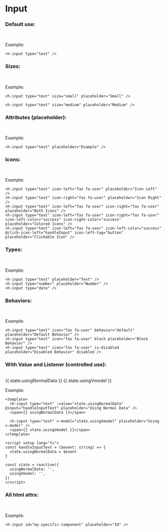 <script setup lang="ts">
import { reactive } from 'vue'
import { HInput } from '@components/atoms';

const state = reactive({
  usingNormalData: '',
  usingVmodel: '',
})

const handleInput = (value: string) => {
  console.log('Input value:', value);
};
const handleInputText = ($event: string) => {
  state.usingNormalData = $event
}
</script>

# Input

### Default use:

<br>

<h-input type="text" />

Example:
```vue
<h-input type="text" />
```

### Sizes:

<br>
<div style="display: flex; gap: 4px; flex-wrap: wrap;">
  <h-input type="text" size="small" placeholder="Small" />
  <h-input type="text" size="medium" placeholder="Medium" />
</div>

Example:

```vue
<h-input type="text" size="small" placeholder="Small" />

<h-input type="text" size="medium" placeholder="Medium" />
```


### Attributes (placeholder):

<br>

<h-input type="text" placeholder="Example" />

Example:

```vue
<h-input type="text" placeholder="Example" />
```

### Icons:

<br>

<div style="display: flex; gap: 4px; flex-wrap: wrap;">
  <h-input type="text" icon-left="fas fa-user" placeholder="Icon Left" />
  <h-input type="text" icon-right="fas fa-user" placeholder="Icon Right" />
  <h-input type="text" icon-left="fas fa-user" icon-right="fas fa-user" placeholder="Both Icons" />
  <h-input type="text" icon-left="fas fa-user" icon-right="fas fa-user" icon-left-color="success" icon-right-color="success" placeholder="Colored Icons" />
  <h-input type="text" icon-left="fas fa-user" icon-left-color="success" @click-icon-left="handleInput" icon-left-tag="button" placeholder="Clickable Icon" />
</div>

Example:


```vue
<h-input type="text" icon-left="fas fa-user" placeholder="Icon Left" />
<h-input type="text" icon-right="fas fa-user" placeholder="Icon Right" />
<h-input type="text" icon-left="fas fa-user" icon-right="fas fa-user" placeholder="Both Icons" />
<h-input type="text" icon-left="fas fa-user" icon-right="fas fa-user" icon-left-color="success" icon-right-color="success" placeholder="Colored Icons" />
<h-input type="text" icon-left="fas fa-user" icon-left-color="success" @click-icon-left="handleInput" icon-left-tag="button" placeholder="Clickable Icon" />
```


### Types:

<br>

<div style="display: flex; gap: 4px; flex-wrap: wrap;">
  <h-input type="text" placeholder="Text" />
  <h-input type="number" placeholder="Number" />
  <h-input type="date" />
</div>

Example:

```vue
<h-input type="text" placeholder="Text" />
<h-input type="number" placeholder="Number" />
<h-input type="date" />
```

### Behaviors:

<br>

<div style="display: flex; gap: 4px; flex-wrap: wrap;">
  <h-input type="text" icon="fas fa-user" behavior="default" placeholder="Default Behavior" />
  <h-input type="text" icon="fas fa-user" block placeholder="Block Behavior" />
  <h-input type="text" icon="fas fa-user" is-disabled placeholder="Disabled Behavior" disabled />
</div>

Example:

```vue
<h-input type="text" icon="fas fa-user" behavior="default" placeholder="Default Behavior" />
<h-input type="text" icon="fas fa-user" block placeholder="Block Behavior" />
<h-input type="text" icon="fas fa-user" is-disabled placeholder="Disabled Behavior" disabled />
```


### With Value and Listener (controlled use):

<br>

<div style="display: flex; gap: 4px; flex-wrap: wrap;">
  <h-input type="text" :value="state.usingNormalData" @input="handleInputText" placeholder="Using Normal Data" />
  <span>{{ state.usingNormalData }}</span>
  <h-input type="text" v-model="state.usingVmodel" placeholder="Using v-model" />
  <span>{{ state.usingVmodel }}</span>
</div>

Example:

```vue
<template>
  <h-input type="text" :value="state.usingNormalData" @input="handleInputText" placeholder="Using Normal Data" />
  <span>{{ usingNormalData }}</span>

  <h-input type="text" v-model="state.usingVmodel" placeholder="Using v-model" />
  <span>{{ state.usingVmodel }}</span>
</template>

<script setup lang="ts">
const handleInputText = ($event: string) => {
  state.usingNormalData = $event
}

const state = reactive({
  usingNormalData: '',
  usingVmodel: '',
})
</script>
```

### All html attrs:

<br>

<div style="display: flex; gap: 4px; flex-wrap: wrap;">
  <h-input id="my-specific-component" placeholder="Id" />
</div>

Example:

```vue
<h-input id="my-specific-component" placeholder="Id" />
```
